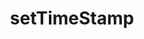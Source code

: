 ---
layout: api
title: setTimeStamp
permalink: setTimeStamp/index.html
filename: api/setTimeStamp.md
---
